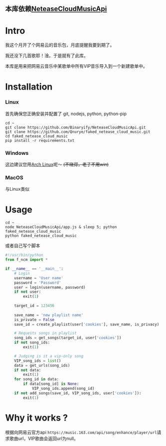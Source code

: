 ## **本库依赖[NeteaseCloudMusicApi](https://github.com/Binaryify/NeteaseCloudMusicApi)**

# Intro

我这个月开了个网易云的音乐包，月底提醒我要到期了。

我还没下几首歌耶！淦。于是就有了此库。

本库是用来把网易云音乐中某歌单中所有VIP音乐导入到一个新建歌单中。

# Installation

### Linux

首先确保您正确安装并配置了 git, nodejs, python, python-pip

```shell
cd ~
git clone https://github.com/Binaryify/NeteaseCloudMusicApi.git
git clone https://github.com/Qnurye/faked_netease_cloud_music.git
cd faked_netease_cloud_music
pip install -r requirements.txt
```

### Windows

这边建议您用[Arch Linux](https://archlinux.org)呢～ ~~(不晓得，老子不用win)~~

### MacOS

与Linux类似

# Usage

```shell
cd ~
node NeteaseCloudMusicApi/app.js & sleep 5; python faked_netease_cloud_music
python faked_netease_cloud_music
```

或者自己写个脚本

```python
#!/usr/bin/python
from f_ncm import *

if __name__ == '__main__':
    # Login
    username = 'User name'
    password = 'Password'
    user = login(username, password)
    if not user:
        exit(1)
        
    target_id = 123456
    
    save_name = 'new playlist name'
    is_private = False
    save_id = create_playlist(user['cookies'], save_name, is_privacy)

    # Requests songs in playlist
    song_ids = get_songs(target_id, user['cookies'])
    if not song_ids:
        exit(1)

    # Judging is it a vip-only song
    VIP_song_ids = list()
    data = get_urls(song_ids)
    if not data:
        exit(1)
    for song_id in data:
        if data[song_id] is None:
            VIP_song_ids.append(song_id)
    if not add_songs(save_id, VIP_song_ids, user['cookies']):
        exit(1)
```

# Why it works ?

根据向网易云官方api `https://music.163.com/api/song/enhance/player/url`请求歌曲url，VIP歌曲会返回url为null。
